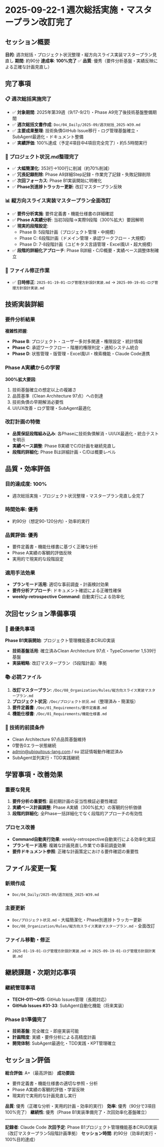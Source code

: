 # 2025-09-22-1 週次総括実施・マスタープラン改訂完了

## セッション概要
**目的**: 週次総括・プロジェクト状況整理・縦方向スライス実装マスタープラン見直し
**期間**: 約90分
**達成率**: **100%完了** ✅
**品質**: 優秀（要件分析基盤・実績反映による正確な計画見直し）

## 完了事項

### 📋 週次総括実施完了
- ✅ **対象期間**: 2025年第39週（9/17-9/21）・Phase A9完了後技術基盤整備期間
- ✅ **週次総括文書作成**: `Doc/04_Daily/2025-09/週次総括_2025-W39.md`
- ✅ **主要成果整理**: 技術負債GitHub Issue移行・ログ管理基盤確立・SubAgent最適化・ドキュメント整備
- ✅ **実績評価**: 100%達成（予定4項目中4項目完全完了）・約5.5時間実行

### 📄 プロジェクト状況.md整理完了
- ✅ **大幅簡潔化**: 353行→100行に削減（約70%削減）
- ✅ **冗長記録削除**: Phase A9詳細Step記録・作業完了記録・失敗記録削除
- ✅ **次回フォーカス**: Phase B1実装開始に明確化
- ✅ **Phase別進捗トラッカー更新**: 改訂マスタープラン反映

### 📊 縦方向スライス実装マスタープラン全面改訂
- ✅ **要件分析実施**: 要件定義書・機能仕様書の詳細確認
- ✅ **Phase A実績分析**: 当初3段階→実際9段階（300%拡大）要因解明
- ✅ **現実的段階設定**:
  - Phase B: 5段階計画（プロジェクト管理・中規模）
  - Phase C: 6段階計画（ドメイン管理・承認ワークフロー・大規模）
  - Phase D: 7-8段階計画（ユビキタス言語管理・Excel風UI・超大規模）
- ✅ **段階的詳細化アプローチ**: Phase B詳細・C/D概要・実績ベース調整体制確立

### 🔧 ファイル修正作業
- ✅ **日時修正**: `2025-01-19-01-ログ管理方針設計実装.md` → `2025-09-19-01-ログ管理方針設計実装.md`

## 技術実装詳細

### 要件分析結果
**複雑性把握**:
- **Phase B**: プロジェクト・ユーザー多対多関連・権限設定・統計情報
- **Phase C**: 承認ワークフロー・階層的権限判定・通知システム統合
- **Phase D**: 状態管理・版管理・Excel風UI・検索機能・Claude Code連携

### Phase A実績からの学習
**300%拡大要因**:
1. 技術基盤確立の想定以上の複雑さ
2. 品質基準（Clean Architecture 97点）への到達
3. 技術負債の早期解消必要性
4. UI/UX改善・ログ管理・SubAgent最適化

### 改訂計画の特徴
- **品質保証段階組み込み**: 各Phaseに技術負債解消・UI/UX最適化・統合テストを明示
- **実績ベース調整**: Phase B実績でC/D計画を継続見直し
- **段階的詳細化**: Phase Bは詳細計画・C/Dは概要レベル

## 品質・効率評価

### 目的達成度: **100%**
- 週次総括実施・プロジェクト状況整理・マスタープラン見直し全完了

### 時間効率: **優秀**
- 約90分（想定90-120分内）・効率的実行

### 品質評価: **優秀**
- 要件定義書・機能仕様書に基づく正確な分析
- Phase A実績の客観的評価反映
- 実用的で現実的な段階設定

### 適用手法効果
- **プランモード活用**: 適切な事前調査・計画検討効果
- **要件分析アプローチ**: ドキュメント確認による正確性確保
- **weekly-retrospective Command**: 自動実行による効率化

## 次回セッション準備事項

### 🔴 最優先事項
**Phase B1実装開始**: プロジェクト管理機能基本CRUD実装
- **技術基盤活用**: 確立済みClean Architecture 97点・TypeConverter 1,539行基盤
- **実装戦略**: 改訂マスタープラン（5段階計画）準拠

### 📚 必読ファイル
1. **改訂マスタープラン**: `/Doc/08_Organization/Rules/縦方向スライス実装マスタープラン.md`
2. **プロジェクト状況**: `/Doc/プロジェクト状況.md`（整理済み・簡潔版）
3. **要件定義書**: `/Doc/01_Requirements/要件定義書.md`
4. **機能仕様書**: `/Doc/01_Requirements/機能仕様書.md`

### 🎯 技術的前提条件
- Clean Architecture 97点品質基盤維持
- 0警告0エラー状態継続
- admin@ubiquitous-lang.com / su 認証情報動作確認済み
- SubAgent並列実行・TDD実践継続

## 学習事項・改善効果

### 重要な発見
1. **要件分析の重要性**: 最初期計画の妥当性検証必要性確認
2. **実績ベース計画調整**: Phase A実績（300%拡大）の客観的分析価値
3. **段階的詳細化**: 全Phase一括詳細化でなく段階的アプローチの有効性

### プロセス改善
- **Command自動実行効果**: weekly-retrospective自動実行による効率化実証
- **プランモード活用**: 複雑な計画見直し作業での事前調査効果
- **要件ドキュメント参照**: 正確な計画策定における要件確認の重要性

## ファイル変更一覧

### 新規作成
- `Doc/04_Daily/2025-09/週次総括_2025-W39.md`

### 主要更新
- `Doc/プロジェクト状況.md` - 大幅簡潔化・Phase別進捗トラッカー更新
- `Doc/08_Organization/Rules/縦方向スライス実装マスタープラン.md` - 全面改訂

### ファイル移動・修正
- `2025-01-19-01-ログ管理方針設計実装.md` → `2025-09-19-01-ログ管理方針設計実装.md`

## 継続課題・次期対応事項

### 継続管理事項
- **TECH-011～015**: GitHub Issues管理（長期対応）
- **GitHub Issues #31-33**: SubAgent自動化機能（将来実装）

### Phase B1準備完了
- **技術基盤**: 完全確立・即座実装可能
- **計画精度**: 実績・要件分析による高精度計画
- **開発体制**: SubAgent最適化・TDD実践・KPT管理確立

## セッション評価

**総合評価**: A+（最高評価）
**成功要因**:
- 要件定義書・機能仕様書の適切な参照・分析
- Phase A実績の客観的評価・学習反映
- 現実的で実用的な計画見直し実行

**品質**: 優秀（正確な分析・実用的計画・効率的実行）
**効率**: 優秀（90分で3項目100%完了）
**継続性**: 優秀（Phase B1実装準備完了・次回効率化基盤確立）

---

**記録者**: Claude Code
**次回予定**: Phase B1プロジェクト管理機能基本CRUD実装（改訂マスタープラン5段階計画準拠）
**セッション時間**: 約90分（効率的実行・100%目的達成）